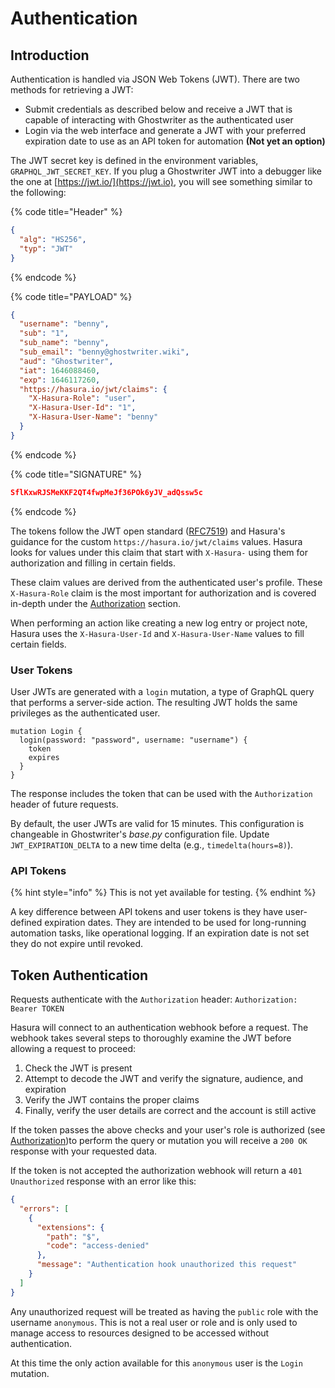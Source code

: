 # Authentication

## Introduction

Authentication is handled via JSON Web Tokens (JWT). There are two methods for retrieving a JWT:

* Submit credentials as described below and receive a JWT that is capable of interacting with Ghostwriter as the authenticated user
* Login via the web interface and generate a JWT with your preferred expiration date to use as an API token for automation **(Not yet an option)**

The JWT secret key is defined in the environment variables, `GRAPHQL_JWT_SECRET_KEY`.  If you plug a Ghostwriter JWT into a debugger like the one at [https://jwt.io/](https://jwt.io), you will see something similar to the following:

{% code title="Header" %}
```json
{
  "alg": "HS256",
  "typ": "JWT"
}
```
{% endcode %}

{% code title="PAYLOAD" %}
```json
{
  "username": "benny",
  "sub": "1",
  "sub_name": "benny",
  "sub_email": "benny@ghostwriter.wiki",
  "aud": "Ghostwriter",
  "iat": 1646088460,
  "exp": 1646117260,
  "https://hasura.io/jwt/claims": {
    "X-Hasura-Role": "user",
    "X-Hasura-User-Id": "1",
    "X-Hasura-User-Name": "benny"
  }
}
```
{% endcode %}

{% code title="SIGNATURE" %}
```json
SflKxwRJSMeKKF2QT4fwpMeJf36POk6yJV_adQssw5c
```
{% endcode %}

The tokens follow the JWT open standard ([RFC7519](https://datatracker.ietf.org/doc/html/rfc7519)) and Hasura's guidance for the custom `https://hasura.io/jwt/claims` values. Hasura looks for values under this claim that start with `X-Hasura-` using them for authorization and filling in certain fields.

These claim values are derived from the authenticated user's profile. These `X-Hasura-Role` claim is the most important for authorization and is covered in-depth under the [Authorization](authorization.md) section.

When performing an action like creating a new log entry or project note, Hasura uses the `X-Hasura-User-Id` and `X-Hasura-User-Name` values to fill certain fields.

### User Tokens

User JWTs are generated with a `login` mutation, a type of GraphQL query that performs a server-side action. The resulting JWT holds the same privileges as the authenticated user.

```
mutation Login {
  login(password: "password", username: "username") {
    token
    expires
  }
}
```

The response includes the token that can be used with the `Authorization` header of future requests.

By default, the user JWTs are valid for 15 minutes. This configuration is changeable in Ghostwriter's _base.py_ configuration file. Update `JWT_EXPIRATION_DELTA` to a new time delta (e.g., `timedelta(hours=8)`).

### API Tokens

{% hint style="info" %}
This is not yet available for testing.
{% endhint %}

A key difference between API tokens and user tokens is they have user-defined expiration dates. They are intended to be used for long-running automation tasks, like operational logging. If an expiration date is not set they do not expire until revoked.

## Token Authentication

Requests authenticate with the `Authorization` header: `Authorization: Bearer TOKEN`

Hasura will connect to an authentication webhook before a request. The webhook takes several steps to thoroughly examine the JWT before allowing a request to proceed:

1. Check the JWT is present
2. Attempt to decode the JWT and verify the signature, audience, and expiration
3. Verify the JWT contains the proper claims
4. Finally, verify the user details are correct and the account is still active

If the token passes the above checks and your user's role is authorized (see [Authorization](authorization.md))to perform the query or mutation you will receive a `200 OK` response with your requested data.

If the token is not accepted the authorization webhook will return a `401 Unauthorized` response with an error like this:

```json
{
  "errors": [
    {
      "extensions": {
        "path": "$",
        "code": "access-denied"
      },
      "message": "Authentication hook unauthorized this request"
    }
  ]
}
```

Any unauthorized request will be treated as having the `public` role with the username `anonymous`. This is not a real user or role and is only used to manage access to resources designed to be accessed without authentication.

At this time the only action available for this `anonymous` user is the `Login` mutation.
